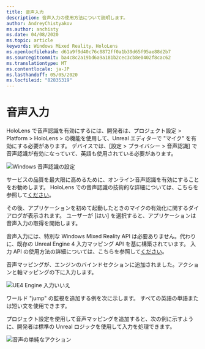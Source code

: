```yaml
---
title: 音声入力
description: 音声入力の使用方法について説明します。
author: AndreyChistyakov
ms.author: anchisty
ms.date: 04/08/2020
ms.topic: article
keywords: Windows Mixed Reality、HoloLens
ms.openlocfilehash: d61a9f9d40c76c8872ff0a1b39d65f95ae88d2b7
ms.sourcegitcommit: ba4c8c2a19bd6a9a181b2cec3cb8e0402f8cac62
ms.translationtype: MT
ms.contentlocale: ja-JP
ms.lasthandoff: 05/05/2020
ms.locfileid: "82835319"
---
```

# <a name="voice-input"></a>音声入力

HoloLens で音声認識を有効にするには、開発者は、プロジェクト設定 > Platform > HoloLens > の機能を使用して、Unreal エディターで "マイク" を有効にする必要があります。 デバイスでは、[設定 > プライバシー > 音声認識] で音声認識が有効になっていて、英語も使用されている必要があります。

![Windows 音声認識の設定](images/unreal/speech-recognition-settings.png)

サービスの品質を最大限に高めるために、オンライン音声認識を有効にすることをお勧めします。 HoloLens での音声認識の技術的な詳細については、こちらを参照して[ください](voice-input.md)。

その後、アプリケーションを初めて起動したときのマイクの有効化に関するダイアログが表示されます。 ユーザーが [はい] を選択すると、アプリケーションは音声入力の取得を開始します。

音声入力には、特別な Windows Mixed Reality API は必要ありません。代わりに、既存の Unreal Engine 4 入力マッピング API を基に構築されています。 入力 API の使用方法の詳細については、こちらを参照して[ください](https://docs.unrealengine.com/en-US/Gameplay/Input/index.html)。

音声マッピングが、エンジンのバインドセクションに追加されました。アクションと軸マッピングの下に入力します。 

![UE4 Engine 入力いいえ](images/unreal/engine-input.png)
 
ワールド "jump" の監視を追加する例を次に示します。 すべての英語の単語または短い文を使用できます。 

プロジェクト設定を使用して音声マッピングを追加すると、次の例に示すように、開発者は標準の Unreal ロジックを使用して入力を処理できます。 
 
![音声の単純なアクション](images/unreal/input-action-bp.png)

